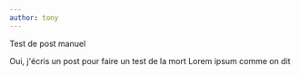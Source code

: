 ```yaml
---
author: tony
---
```

Test de post manuel

Oui, j'écris un post pour faire un test de la mort
Lorem ipsum comme on dit